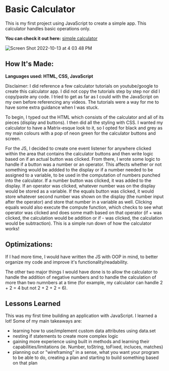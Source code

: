 # Basic Calculator

This is my first project using JavaScript to create a simple app. This calculator handles basic operations only.

**You can check it out here:** [simple calculator](https://simple-calculator-hwm.netlify.app)

![Screen Shot 2022-10-13 at 4 03 48 PM](https://user-images.githubusercontent.com/103898493/195698689-b6b45c3e-54f7-4cf1-a47b-9ddd20285a1d.png)

## How It's Made:
**Languages used: HTML, CSS, JavaScript**

Disclaimer: I did reference a few calculator tutorials on youtube/google to create this calculator app. I did not copy the tutorials step by step nor did I copy/paste any code. I tried to get as far as I could with the JavaScript on my own before referencing any videos. The tutorials were a way for me to have some extra guidance when I was stuck. 

To begin, I typed out the HTML which consists of the calculator and all of its pieces (display and buttons). I then did all the styling with CSS. 
I wanted my calculator to have a Matrix-esque look to it, so I opted for black and grey as my main colours with a pop of neon green for
the calculator buttons and screen. 

For the JS, I decided to create one event listener for anywhere clicked within the area that contains the calculator buttons and then write logic based on
if an actual button was clicked. From there, I wrote some logic to handle if a button was a number or an operator. This affects whether or not something 
would be addded to the display or if a number needed to be assigned to a variable, to be used in the computation of numbers punched into the calculator.
If a number button was clicked, it was added to the display. If an operator was clicked, whatever number was on the display would be stored as a variable. 
If the equals button was clicked, it would store whatever second number was shown on the display (the number input after the operator)
and store that number in a variable as well. Clicking equals would also execute the compute function, which checks to see what operator was clicked and
does some math based on that operator (if + was clicked, the calculation would be addition or if - was clicked, the calculation would be subtraction). 
This is a simple run down of how the calculator works!

## Optimizations:
If I had more time, I would have written the JS with OOP in mind, to better organize my code and improve it's functionality/readability. 

The other two major things I would have done is to allow the calculator to handle the addition of negative numbers and to handle the calculation of more 
than two numnbers at a time (for example, my calculator can handle 2 + 2 = 4 but not 2 + 2 + 2 = 6). 

## Lessons Learned
This was my first time building an application with JavaScript. I learned a lot! Some of my main takeaways are:
- learning how to use/implement custom data attributes using data.set
- nesting if statements to create more complex logic 
- gaining more experience using built in methods and learning their capabilities/limitations (ie. Number, toString, toFixed, incluces, matches)
- planning out or "wireframing" in a sense, what you want your program to be able to do, creating a plan and starting to build something based on that plan
